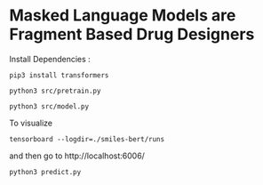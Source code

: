 # Masked Language Models are Fragment Based Drug Designers

Install Dependencies :

```
pip3 install transformers
```

```
python3 src/pretrain.py
```

```
python3 src/model.py
```

To visualize

```
tensorboard --logdir=./smiles-bert/runs
```
and then go to http://localhost:6006/

```
python3 predict.py
```
